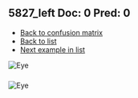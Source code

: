 ## 5827_left Doc: 0 Pred: 0
- [Back to confusion matrix](https://github.com/juliandewit/kaggle_retinopathy/blob/master/matrix.md)
- [Back to list](https://github.com/juliandewit/kaggle_retinopathy/blob/master/lists/00/list.md)
- [Next example in list](https://github.com/juliandewit/kaggle_retinopathy/blob/master/lists/00/58/5831_left.md)

![Eye](https://retinopaty.blob.core.windows.net/size1024/5827_left_0.jpeg)

### 

![Eye]()

